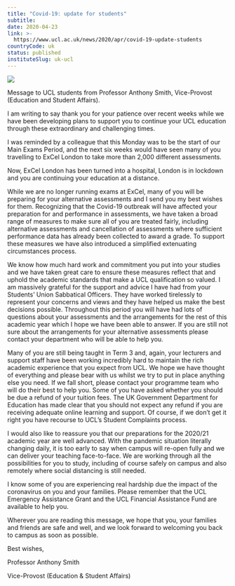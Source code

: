 ```yaml
---
title: "Covid-19: update for students"
subtitle: 
date: 2020-04-23
link: >-
  https://www.ucl.ac.uk/news/2020/apr/covid-19-update-students
countryCode: uk
status: published
instituteSlug: uk-ucl
---
```

![](https://www.ucl.ac.uk/news/sites/news/files/styles/medium_image/public/portico_800_500.jpg?itok=Bc2LxtoG)

Message to UCL students from Professor Anthony Smith, Vice-Provost (Education and Student Affairs).

I am writing to say thank you for your patience over recent weeks while we have been developing plans to support you to continue your UCL education through these extraordinary and challenging times.

I was reminded by a colleague that this Monday was to be the start of our Main Exams Period, and the next six weeks would have seen many of you travelling to ExCel London to take more than 2,000 different assessments.

Now, ExCel London has been turned into a hospital, London is in lockdown and you are continuing your education at a distance.

While we are no longer running exams at ExCel, many of you will be preparing for your alternative assessments and I send you my best wishes for them. Recognizing that the Covid-19 outbreak will have affected your preparation for and performance in assessments, we have taken a broad range of measures to make sure all of you are treated fairly, including alternative assessments and cancellation of assessments where sufficient performance data has already been collected to award a grade. To support these measures we have also introduced a simplified extenuating circumstances process.

We know how much hard work and commitment you put into your studies and we have taken great care to ensure these measures reflect that and uphold the academic standards that make a UCL qualification so valued. I am massively grateful for the support and advice I have had from your Students’ Union Sabbatical Officers. They have worked tirelessly to represent your concerns and views and they have helped us make the best decisions possible. Throughout this period you will have had lots of questions about your assessments and the arrangements for the rest of this academic year which I hope we have been able to answer. If you are still not sure about the arrangements for your alternative assessments please contact your department who will be able to help you.

Many of you are still being taught in Term 3 and, again, your lecturers and support staff have been working incredibly hard to maintain the rich academic experience that you expect from UCL. We hope we have thought of everything and please bear with us whilst we try to put in place anything else you need. If we fall short, please contact your programme team who will do their best to help you. Some of you have asked whether you should be due a refund of your tuition fees. The UK Government Department for Education has made clear that you should not expect any refund if you are receiving adequate online learning and support. Of course, if we don’t get it right you have recourse to UCL’s Student Complaints process.

I would also like to reassure you that our preparations for the 2020/21 academic year are well advanced. With the pandemic situation literally changing daily, it is too early to say when campus will re-open fully and we can deliver your teaching face-to-face. We are working through all the possibilities for you to study, including of course safely on campus and also remotely where social distancing is still needed.

I know some of you are experiencing real hardship due the impact of the coronavirus on you and your families. Please remember that the UCL Emergency Assistance Grant and the UCL Financial Assistance Fund are available to help you.

Wherever you are reading this message, we hope that you, your families and friends are safe and well, and we look forward to welcoming you back to campus as soon as possible.

Best wishes,

Professor Anthony Smith

Vice-Provost (Education & Student Affairs)